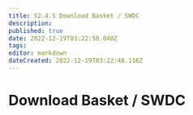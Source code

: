 ```yaml
---
title: S2.4.5 Download Basket / SWDC
description: 
published: true
date: 2022-12-19T03:22:50.040Z
tags: 
editor: markdown
dateCreated: 2022-12-19T03:22:48.116Z
---
```


# Download Basket / SWDC
